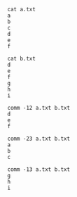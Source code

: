     cat a.txt
    a
    b
    c
    d
    e
    f

    cat b.txt
    d
    e
    f
    g
    h
    i

    comm -12 a.txt b.txt
    d
    e
    f

    comm -23 a.txt b.txt
    a
    b
    c

    comm -13 a.txt b.txt
    g
    h
    i
